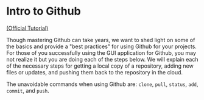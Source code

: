 # Intro to Github
[(Official Tutorial)](https://guides.github.com/activities/hello-world/)

Though mastering Github can take years, we want to shed light on some of the basics and provide a
"best practices" for using Github for your projects. For those of you successfully using the GUI
application for Github, you may not realize it but you are doing each of the steps below. We will
explain each of the necessary steps for getting a local copy of a repository, adding new files or
updates, and pushing them back to the repository in the cloud.

The unavoidable commands when using Github are: `clone`, `pull`, `status`, `add`, `commit`, and `push`.
